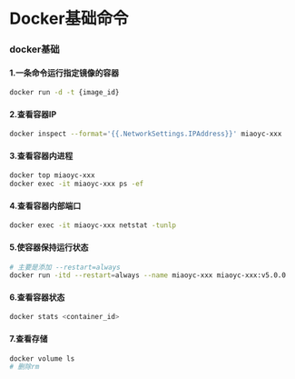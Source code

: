 Docker基础命令
= 


### docker基础
#### 1.一条命令运行指定镜像的容器
```bash
docker run -d -t {image_id}
```

#### 2.查看容器IP
```bash
docker inspect --format='{{.NetworkSettings.IPAddress}}' miaoyc-xxx
```

#### 3.查看容器内进程
```bash
docker top miaoyc-xxx
docker exec -it miaoyc-xxx ps -ef
```

#### 4.查看容器内部端口
```bash
docker exec -it miaoyc-xxx netstat -tunlp
```

#### 5.使容器保持运行状态
```bash
# 主要是添加 --restart=always
docker run -itd --restart=always --name miaoyc-xxx miaoyc-xxx:v5.0.0
```

#### 6.查看容器状态
```bash
docker stats <container_id>
```

#### 7.查看存储
```bash
docker volume ls
# 删除rm
```
